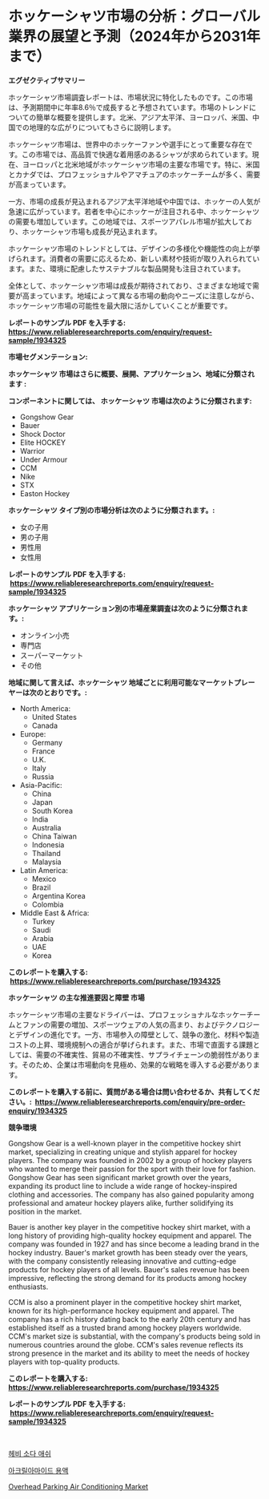 <p><h1>ホッケーシャツ市場の分析：グローバル業界の展望と予測（2024年から2031年まで）</h1></p><p><strong>エグゼクティブサマリー</strong></p>
<p><p>ホッケーシャツ市場調査レポートは、市場状況に特化したものです。この市場は、予測期間中に年率8.6％で成長すると予想されています。市場のトレンドについての簡単な概要を提供します。北米、アジア太平洋、ヨーロッパ、米国、中国での地理的な広がりについてもさらに説明します。</p><p>ホッケーシャツ市場は、世界中のホッケーファンや選手にとって重要な存在です。この市場では、高品質で快適な着用感のあるシャツが求められています。現在、ヨーロッパと北米地域がホッケーシャツ市場の主要な市場です。特に、米国とカナダでは、プロフェッショナルやアマチュアのホッケーチームが多く、需要が高まっています。</p><p>一方、市場の成長が見込まれるアジア太平洋地域や中国では、ホッケーの人気が急速に広がっています。若者を中心にホッケーが注目される中、ホッケーシャツの需要も増加しています。この地域では、スポーツアパレル市場が拡大しており、ホッケーシャツ市場も成長が見込まれます。</p><p>ホッケーシャツ市場のトレンドとしては、デザインの多様化や機能性の向上が挙げられます。消費者の需要に応えるため、新しい素材や技術が取り入れられています。また、環境に配慮したサステナブルな製品開発も注目されています。</p><p>全体として、ホッケーシャツ市場は成長が期待されており、さまざまな地域で需要が高まっています。地域によって異なる市場の動向やニーズに注意しながら、ホッケーシャツ市場の可能性を最大限に活かしていくことが重要です。</p></p>
<p><strong>レポートのサンプル PDF を入手する: <a href="https://www.reliableresearchreports.com/enquiry/request-sample/1934325">https://www.reliableresearchreports.com/enquiry/request-sample/1934325</a></strong></p>
<p><strong>市場セグメンテーション:</strong></p>
<p><strong> ホッケーシャツ 市場はさらに概要、展開、アプリケーション、地域に分類されます :</strong></p>
<p><strong>コンポーネントに関しては、 ホッケーシャツ 市場は次のように分類されます: &nbsp;</strong></p>
<p><ul><li>Gongshow Gear</li><li>Bauer</li><li>Shock Doctor</li><li>Elite HOCKEY</li><li>Warrior</li><li>Under Armour</li><li>CCM</li><li>Nike</li><li>STX</li><li>Easton Hockey</li></ul></p>
<p><strong> ホッケーシャツ タイプ別の市場分析は次のように分類されます。:</strong></p>
<p><ul><li>女の子用</li><li>男の子用</li><li>男性用</li><li>女性用</li></ul></p>
<p><strong>レポートのサンプル PDF を入手する: &nbsp;<a href="https://www.reliableresearchreports.com/enquiry/request-sample/1934325">https://www.reliableresearchreports.com/enquiry/request-sample/1934325</a></strong></p>
<p><strong> ホッケーシャツ アプリケーション別の市場産業調査は次のように分類されます。:</strong></p>
<p><ul><li>オンライン小売</li><li>専門店</li><li>スーパーマーケット</li><li>その他</li></ul></p>
<p><strong>地域に関して言えば、ホッケーシャツ 地域ごとに利用可能なマーケットプレーヤーは次のとおりです。:</strong></p>
<p><ul>
    <li>
        North America:
        <ul>
            <li>United States</li>
            <li>Canada</li>
        </ul>
    </li>
    <li>
        Europe:
        <ul>
            <li>Germany</li>
            <li>France</li>
            <li>U.K.</li>
            <li>Italy</li>
            <li>Russia</li>
        </ul>
    </li>
    <li>
        Asia-Pacific:
        <ul>
            <li>China</li>
            <li>Japan</li>
            <li>South Korea</li>
            <li>India</li>
            <li>Australia</li>
            <li>China Taiwan</li>
            <li>Indonesia</li>
            <li>Thailand</li>
            <li>Malaysia</li>
        </ul>
    </li>
    <li>
        Latin America:
        <ul>
            <li>Mexico</li>
            <li>Brazil</li>
            <li>Argentina Korea</li>
            <li>Colombia</li>
        </ul>
    </li>
    <li>
        Middle East & Africa:
        <ul>
            <li>Turkey</li>
            <li>Saudi</li>
            <li>Arabia</li>
            <li>UAE</li>
            <li>Korea</li>
        </ul>
    </li>
    </ul></p>
<p><strong>このレポートを購入する: &nbsp;<a href="https://www.reliableresearchreports.com/purchase/1934325">https://www.reliableresearchreports.com/purchase/1934325</a></strong></p>
<p><strong>ホッケーシャツ の主な推進要因と障壁 市場</strong></p>
<p><p>ホッケーシャツ市場の主要なドライバーは、プロフェッショナルなホッケーチームとファンの需要の増加、スポーツウェアの人気の高まり、およびテクノロジーとデザインの進化です。一方、市場参入の障壁として、競争の激化、材料や製造コストの上昇、環境規制への適合が挙げられます。また、市場で直面する課題としては、需要の不確実性、貿易の不確実性、サプライチェーンの脆弱性があります。そのため、企業は市場動向を見極め、効果的な戦略を導入する必要があります。</p></p>
<p><strong>このレポートを購入する前に、質問がある場合は問い合わせるか、共有してください。:&nbsp; <a href="https://www.reliableresearchreports.com/enquiry/pre-order-enquiry/1934325">https://www.reliableresearchreports.com/enquiry/pre-order-enquiry/1934325</a></strong></p>
<p><strong>競争環境</strong></p>
<p><p>Gongshow Gear is a well-known player in the competitive hockey shirt market, specializing in creating unique and stylish apparel for hockey players. The company was founded in 2002 by a group of hockey players who wanted to merge their passion for the sport with their love for fashion. Gongshow Gear has seen significant market growth over the years, expanding its product line to include a wide range of hockey-inspired clothing and accessories. The company has also gained popularity among professional and amateur hockey players alike, further solidifying its position in the market.</p><p>Bauer is another key player in the competitive hockey shirt market, with a long history of providing high-quality hockey equipment and apparel. The company was founded in 1927 and has since become a leading brand in the hockey industry. Bauer's market growth has been steady over the years, with the company consistently releasing innovative and cutting-edge products for hockey players of all levels. Bauer's sales revenue has been impressive, reflecting the strong demand for its products among hockey enthusiasts.</p><p>CCM is also a prominent player in the competitive hockey shirt market, known for its high-performance hockey equipment and apparel. The company has a rich history dating back to the early 20th century and has established itself as a trusted brand among hockey players worldwide. CCM's market size is substantial, with the company's products being sold in numerous countries around the globe. CCM's sales revenue reflects its strong presence in the market and its ability to meet the needs of hockey players with top-quality products.</p></p>
<p><strong>このレポートを購入する: &nbsp; <a href="https://www.reliableresearchreports.com/purchase/1934325">https://www.reliableresearchreports.com/purchase/1934325</a></strong></p>
<p><strong>レポートのサンプル PDF を入手する: &nbsp;<a href="https://www.reliableresearchreports.com/enquiry/request-sample/1934325">https://www.reliableresearchreports.com/enquiry/request-sample/1934325</a></strong><strong></strong></p>
<p>&nbsp;</p>
<p><p><a href="https://github.com/khytkeqagplkzqvh/Market-Research-Report-List-1/blob/main/26620087296.md">헤비 소다 애쉬</a></p><p><a href="https://github.com/bvubpqd5241630/Market-Research-Report-List-1/blob/main/92109717295.md">아크릴아마이드 용액</a></p><p><a href="https://github.com/Airanohannonzb68e5pb53oc1/Market-Research-Report-List-1/blob/main/overhead-parking-air-conditioning-market.md">Overhead Parking Air Conditioning Market</a></p></p>